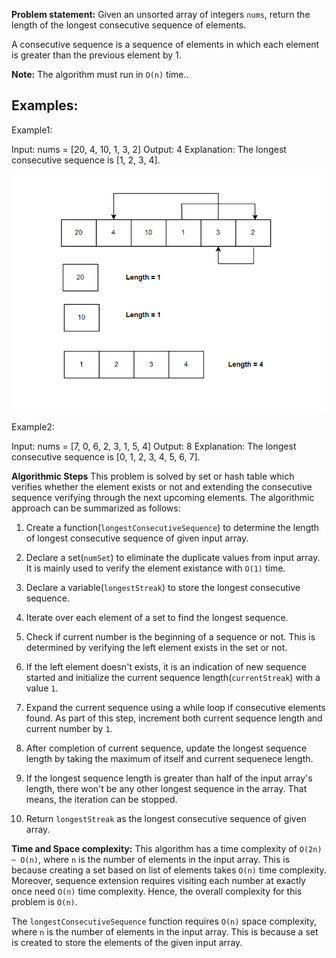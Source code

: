 **Problem statement:**
Given an unsorted array of integers `nums`, return the length of the longest consecutive sequence of elements.

A consecutive sequence is a sequence of elements in which each element is greater than the previous element by 1. 

**Note:** The algorithm must run in `O(n)` time..

## Examples:
Example1:

Input: nums = [20, 4, 10, 1, 3, 2]
Output: 4
Explanation: The longest consecutive sequence is [1, 2, 3, 4].

![Screenshot](../../../../images/longest-consecutive-sequence.png)

Example2:

Input: nums = [7, 0, 6, 2, 3, 1, 5, 4]
Output: 8
Explanation: The longest consecutive sequence is [0, 1, 2, 3, 4, 5, 6, 7].

**Algorithmic Steps**
This problem is solved by set or hash table which verifies whether the element exists or not and extending the consecutive sequence verifying through the next upcoming elements. The algorithmic approach can be summarized as follows: 

1. Create a function(`longestConsecutiveSequence`) to determine the length of longest consecutive sequence of given input array.
   
2. Declare a set(`numSet`) to eliminate the duplicate values from input array. It is mainly used to verify the element existance with `O(1)` time.
   
3. Declare a variable(`longestStreak`) to store the longest consecutive sequence.

4. Iterate over each element of a set to find the longest sequence.
   
5. Check if current number is the beginning of a sequence or not. This is determined by verifying the left element exists in the set or not.

6. If the left element doesn't exists, it is an indication of new sequence started and initialize the current sequence length(`currentStreak`) with a value `1`.
   
7. Expand the current sequence using a while loop if consecutive elements found. As part of this step, increment both current sequence length and current number by `1`.

8. After completion of current sequence, update the longest sequence length by taking the maximum of itself and current sequenece length.
   
9.  If the longest sequence length is greater than half of the input array's length, there won't be any other longest sequence in the array. That means, the iteration can be stopped.   
   
10. Return `longestStreak` as the longest consecutive sequence of given array.

**Time and Space complexity:**
This algorithm has a time complexity of `O(2n) ~ O(n)`, where `n` is the number of elements in the input array. This is because creating a set based on list of elements takes `O(n)` time complexity. Moreover, sequence extension requires visiting each number at exactly once need `O(n)` time complexity. Hence, the overall complexity for this problem is `O(n)`.

The `longestConsecutiveSequence` function requires `O(n)` space complexity, where `n` is the number of elements in the input array. This is because a set is created to store the elements of the given input array. 
